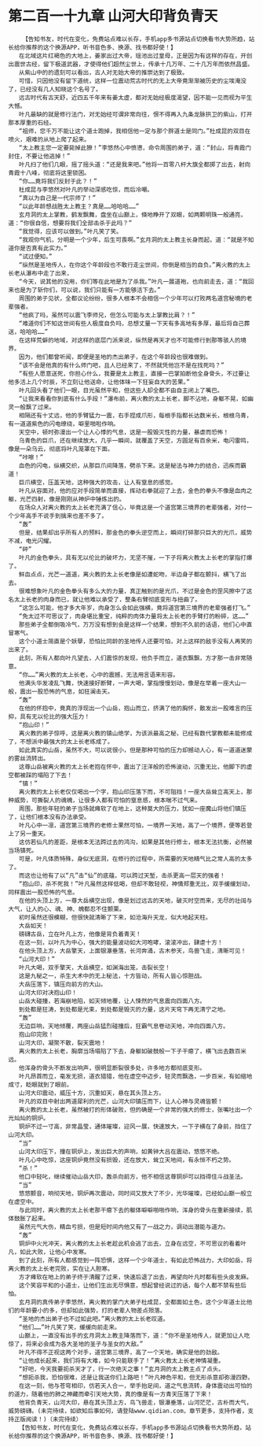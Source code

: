 # 第二百一十九章 山河大印背负青天
        【告知书友，时代在变化，免费站点难以长存，手机app多书源站点切换看书大势所趋，站长给你推荐的这个换源APP，听书音色多、换源、找书都好使！】
       在北域这片红褐色的大地上，姜家出过大帝，瑶池出过皇母，正是因为有这样的存在，开创出震世古经，留下极道武器，才使得他们超然尘世上，传承十几万年、二十几万年而依然昌盛。
       从紫山中的的遗刻可以看出，古人对无始大帝的推崇达到了极致。
       可惜，只因他没有留下道统，这样一位震动荒古时代的无上大帝竟渐渐被历史的尘埃淹没了，已经没有几人知晓这个名号了。
       远古时代有古天舒，近四五千年来有姜太虚，都对无始经极度渴望，因不能一见而视为平生大憾。
       叶凡最缺的就是修行法门，对无始经可谓非常向往，恨不得再入九条龙脉拱卫的紫山，打开那本厚重的石经。
       “祖师，您千万不能让这个道士跑掉，我相信他一定与那个胖道士是同门。”杜成昆的双目在喷火，艰难的从地上爬了起来。
       “太上教主您一定要毙掉此獠！”李悠然心中愤懑，命令周围的弟子，道：“封山，将青霞门封住，不要让他逃掉！”
       叶凡扫了他们几眼，摇了摇头道：“还是我来吧。”他将一百零八杆大旗全都掷了出去，射向青霞十八峰，彻底将这里锁困。
       “你……竟将我们反封于此？！”
       杜成昆与李悠然对叶凡的举动深感吃惊，而后冷嘲。
       “真以为自己是一代宗师了！”
       “以此年龄想战胜太上教主？真是……哈哈哈……”
       玄月洞的太上掌教，鹤发飘舞，盘坐在山巅上，倏地睁开了双眼，如两颗明珠一般通亮，道：“你很自信，想要将我们全部击杀于此吗？”
       “我觉得，应该可以做到。”叶凡笑了笑。
       “我观你气机，分明是一个少年，后生可畏啊。”玄月洞的太上教主长身而起，道：“就是不知道你是否真有此实力。”
       “试过便知。”
       “纵然是圣地传人，在你这个年龄段也不敢行走尘世间，你倒是相当的自负。”离火教的太上长老从瀑布中走了出来，
       “今天，说其他的没用，你们等在此地是为了杀我。”叶凡一展道袍，也向前走去，道：“我回来也是为了斩你们，可以说，我们只能有一方能够活下去。”
       周围的弟子见状，全都议论纷纷，很多人根本不会相信一个少年可以打败两名道宫秘境的老辈强者。
       “他疯了吗，虽然可以震飞李师兄，但怎么可能与太上掌教比肩？！”
       “难道你们不知这世间有些人极度自负吗，总想丈量一下天有多高地有多厚，最后将自己葬送，哈哈哈……”
       在这样荒僻的地域，对这样的底层门派来说，纵然是再天才也不可能修行到那等骇人的境界。
       因为，他们都曾听闻，即便是圣地的杰出弟子，在这个年龄段也很难做到。
       “该不会是他真的有什么师门吧，且人已经来了，不然就凭他岂不是在找死吗？”
       “有些人愿意送死，你担心什么，我要是太上教主，直接一巴掌拍断他全身骨头，不过要让他多活上几个时辰，不立刻让他送命，让他体味一下狂妄自大的苦果。”
       叶凡回头看了他们一眼，目光虽然平和，但这些人却全都不由自主闭上了嘴巴。
       “让我来看看你到底有什么手段！”瀑布前，离火教的太上长老，脚不沾地，身躯不晃，如幽灵一般飘了过来。
       相隔还有十丈远，他的手臂猛力一震，右手捏成爪形，每根手指都长达数米长，根根乌青，有一道道紫色的闪电缭绕，噼里啪啦作响。
       天空中，顿时弥漫出一个让人心悸的气息，这是一股毁灭性的力量，暴虐而恐怖！
       乌青色的巨爪，还在继续放大，几乎一瞬间，就覆盖了天空，方圆足有百余米，电闪雷鸣，像是一朵乌云，彻底将叶凡笼罩在下面。
       “咔嚓！”
       血色的闪电，纵横交织，从那巨爪间降落，劈杀下来。这是秘法与神力的结合，迅疾而霸道！
       巨爪横空，压盖天地，这种强大的攻击，让人有窒息的感觉。
       叶凡从容面对，他的应对手段简单而直接，挥动右拳就迎了上去，金色的拳头不像是血肉之躯，光芒四射，像是刚刚从神炉中锤炼出的。
       在场众人对离火教的太上长老充满了信心，毕竟这是一个道宫第三境界的老辈强者，对付一个少年高手不说手到擒来也差不多了。
       “轰”
       但是，结果却出乎所有人的预料，那金色的拳头逆空而上，瞬间打碎那只巨大的光爪，威势不减，电光闪耀。
       “砰”
       叶凡的金色拳头，具有无以伦比的破坏力，无坚不摧，一下子将离火教太上长老的掌指打爆了。
       鲜血点点，光芒一道道，离火教的太上长老像是如遭蛇吻，半边身子都在颤抖，横飞了出去。
       很难想象叶凡的金色拳头有多么大的力量，真正触到的是光爪，不过是金色的罡风擦中了这名太上长老的肉身而已，就让他难以承受了，整条右臂彻底变形与扭曲了。
       “这怎么可能，他才多大年岁，肉身怎么会如此强横，竟将道宫第三境界的老辈强者打飞。”
       “免太过不可思议了，肉身堪比重宝，纯粹的肉体力量将太上长老的手臂打的粉碎，这……”
       那些弟子全都倒吸冷气，万万没有想到会是这样一个结果，想到不久前的话语，他们心中直冒寒气。
       这个小道士简直是个妖孽，恐怕比同龄的圣地传人还要可怕，对上这样的敌手没有人再笑的出来了。
       此刻，所有人都向叶凡望去，人们震惊的发现，他负手而立，道衣飘飘，方才那一击非常随意。
       “你……”离火教的太上长老，心中的震撼，无法用言语来形容。
       他满头华发凌乱飞舞，快速接好断臂，一声大喝，掌指慢慢划动，像是在举着一座大山一般，震出一股恐怖的气息，如狂澜击天。
       “轰”
       在他的怀抱中，竟真的浮现出一个山岳，抱山而立，挤满了他的胸怀，散发出一股难言的压抑，具有无以伦比的强大压力！
       “抱山印！”
       离火教的弟子惊呼，这是离火教的镇山绝学，为该派最高之秘，已经有数代掌教都未能修成了，不想派中最强大的太上长老练成了。
       如此真实的山岳，虽然不大，可以说很小，但是那种可怕的压力却撼动人心，有一道道迷蒙的雾丝流转出。
       这尊山岳被离火教的太上长老抱在怀中，震出了汪洋般的恐怖波动，沉重无比，他脚下的虚空都被踩的塌陷了下去！
       “镇！”
       离火教的太上长老仅仅喝出一个字，抱山印压落下而，不可阻挡！一座大岳耸立高天上，那种威势，可撕裂人的魂魄，让很多人都有可怕的窒息感，根本喘不过气来。
       周围，那些年轻的弟子当场就瘫软了在地上，这种莫大的压力，犹如一座魔山将他们镇压了，让他们根本没有办法承受。
       叶凡心中一凛，道宫第三境界的老修士果然可怕，一境界一天地，高了一个境界，便等若登上了另一重天。
       这仿若仙凡的差距，是根本无法跨过去的鸿沟，如果是其他行修士，根本无法抗衡，必然被当场镇死。
       可是，叶凡体质特殊，身似无底洞，在修行的过程中，所需要的天地精气比之常人高的太多了。
       而这也让他有了以“凡”击“仙”的底蕴，可以跨过天堑，击杀更高一层天的强者！
       “抱山印，杀不死我！”叶凡虽然这样低喝，但却不敢轻视，神情郑重无比，双手缓缓划动，同样震出一股恐怖的气息。
       在他的头顶上方，一尊大岳横空出现，像是划过远古的天地，破灭时空而来，无尽的壮阔与大气，让人的心、魂、神、魄都忍不住颤栗。
       初时虽然还很模糊，但很快就清晰了下来，如沧海升天龙，似大地起天柱。
       大岳如天！
       磅礴古岳，立在叶凡上方，他像是背负着青天！
       在这一刻，以叶凡为中心，强大的能量波动如大河咆哮，滚滚冲出，肆虐十方！
       在他头顶上方，大岳擎天，上面银瀑垂落，长河奔涌，古木参天，鸟兽飞走，清晰可见！
       “山河大印！”
       叶凡大喝，双手擎天，大岳横空，如渊海出笼，击裂长空！
       这是九秘之一，杀生大术中的无上秘法，十方皆动，所有人皆心惊胆战。
       大岳压落下，镇压向前方的大山。
       山河大印对决抱山印！
       山岳大碰撞，若海崩地陷，如天倾地覆，让人悚然的气息震向四面八方。
       到处都是狂涛，到处都是光束，到处都是毁灭的力量，这片天穹下再无清宁之地。
       “轰”
       无边巨响，天地倾覆，两座山岳猛烈碰撞后，狂霸气息卷动天地，冲向四面八方。
       抱山印完败！
       山河大印，凝聚不散，裂天震地！
       离火教的太上长老，胸廓当场塌陷了下去，身躯如破鼓般一下子干瘪了，横飞出去数百米远。
       他浑身的骨头不断发出响声，很明显断裂很多处，许多地方都彻底变形。
       叶凡昂首而立，毫发无损，道衣猎猎，他在虚空中迈步，轻灵而飘逸，一步百米，有如缩地成寸，眨眼就到了眼前。
       山河大印震动，威压十方，沉重如天，悬在其头顶上方。
       叶凡的双目中射出两道犀利的光芒，山河大印镇压而下，让人心神与灵魂皆颤！
       离火教的太上长老，虽然被打的形体破败，但的确是一个非常的强大的修士，张嘴吐出一个光灿灿的铜炉。
       铜炉不过一寸高，非常晶莹，通体璀璨，迎风一展，快速放大，一下子横在了身前，挡住了山河大印。
       “当”
       山河大印压下，撞在铜炉上，发出巨大的声响，如黄钟大吕在震动，悠悠不绝。
       叶凡心中吃惊，这座铜炉竟然没有损毁，还在放大，耸立天地间，有永恒不朽之势。
       “杀！”
       他口中轻叱，继续催动山岳大印，轰杀向前方，他不相信这尊铜炉可以挡得住斗战圣法。
       “当”
       悠悠颤音，响彻天地，铜炉再次震动，同时间又放大了不少，光华璀璨，已经如山巅一般立在虚空中。
       与此同时，离火教的太上长老那干瘪下去的躯体噼噼啪啪作响，浑身的骨头在重新接续，肌体鼓胀了起来。
       虽然元气大伤，精血亏损，但是短时间内他又有了一战之力，调动出潜能与道力。
       “轰”
       铜炉中火光冲天，离火教的太上长老趁此机会逃了出去，立身在远空，不可思议的看着叶凡，如此大败，让他心中发寒。
       到了此刻，所有人都感觉到一阵恐惧，这样一个少年道士，有如此恐怖战力，大印如岳，将离火教的太上长老完败，实在让人胆寒。
       方才瘫软在地上的弟子终于清醒了过来，快速后退了出去，再望向叶凡时都有些头皮发麻。
       这个笑容平和的小道士，让他们生出无尽惧意，想起曾经说过的话，每个人都不禁有些后怕。
       玄月洞的真传弟子李悠然，离火教的掌门大弟子杜成昆，全都面如土色，这个少年道士比他们的年龄要小的多，但却如此强势，打的老辈人物差点殒落。
       “圣地的杰出弟子也不过如此吧。”离火教的太上长老叹道。
       “他们……”叶凡笑了笑，缓缓向前走来。
       山巅上，一直没有出手的玄月洞太上教主降落而下，道：“你不是圣地传人，就更加让人吃惊了，将来必会成为各大圣地的圣子与圣女的大敌。”
       叶凡不得不正视这两个对手，道宫第三境界，高了一个天地，确实是他的劲敌。
       “让他成长起来，我们将有大难，如今只能联手了！”离火教太上长老神情凝重。
       “好吧，今天我要扼杀天才了，行一次绝灭之事！”玄月洞的太上教主点了点头。
       “想扼杀我，恐怕很难，还是让我送你们上路吧！”叶凡神色平和，但无形杀意却弥漫四野。
       在这一刻，他与苍穹相印，仿若天人合一，举手抬足间，道之气息流转，身体震动出可怕的的道力，随着他的肺之神藏而牵引天地大势，真的像是有一方青天压落了下来！
       他背负青天，山河大印，悬在其头顶上方，鸟飞兽走，银瀑垂落，山河茫茫，古朴而大气，威势磅礴。(未完待续，如欲知后事如何，请登陆www.qidian.com，章节更多，支持作者，支持正版阅读！)（未完待续）
       【告知书友，时代在变化，免费站点难以长存，手机app多书源站点切换看书大势所趋，站长给你推荐的这个换源APP，听书音色多、换源、找书都好使！】